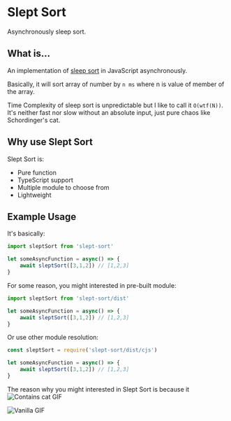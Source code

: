 # Slept Sort
Asynchronously sleep sort.

## What is...
An implementation of [sleep sort](https://www.cs.princeton.edu/courses/archive/fall13/cos226/lectures/52Tries.pdf) in JavaScript asynchronously.

Basically, it will sort array of number by `n ms` where n is value of member of the array.

Time Complexity of sleep sort is unpredictable but I like to call it `O(wtf(N))`. 
It's neither fast nor slow without an absolute input, just pure chaos like Schordinger's cat.

## Why use Slept Sort
Slept Sort is:
* Pure function
* TypeScript support
* Multiple module to choose from
* Lightweight

## Example Usage
It's basically:
```javascript
import sleptSort from 'slept-sort'

let someAsyncFunction = async() => {
    await sleptSort([3,1,2]) // [1,2,3]
}
```

For some reason, you might interested in pre-built module:
```javascript
import sleptSort from 'slept-sort/dist'

let someAsyncFunction = async() => {
    await sleptSort([3,1,2]) // [1,2,3]
}
```

Or use other module resolution:
```javascript
const sleptSort = require('slept-sort/dist/cjs')

let someAsyncFunction = async() => {
    await sleptSort([3,1,2]) // [1,2,3]
}
```

The reason why you might interested in Slept Sort is because it
![Contains cat GIF](https://camo.githubusercontent.com/276f412823469d4fbbdad5bf42c43d1747dbf327/68747470733a2f2f666f7274686562616467652e636f6d2f696d616765732f66656174757265642f66656174757265642d636f6e7461696e732d6361742d676966732e737667)

![Vanilla GIF](https://steamuserimages-a.akamaihd.net/ugc/105106517891993907/A52B4F0853EDACCE1BFE6F71B6E60598523E1585/)